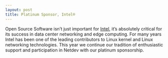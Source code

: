 ```yaml
---
layout: post
title: Platinum Sponsor, Intel®
---
```


Open Source Software isn’t just important for [Intel](https://www.intel.com/), it’s absolutely critical for its success in data center networking and edge computing. For many years Intel has been one of the leading contributors to Linux kernel and Linux networking technologies. This year we continue our tradition of enthusiastic support and participation in Netdev with our platinum sponsorship.
